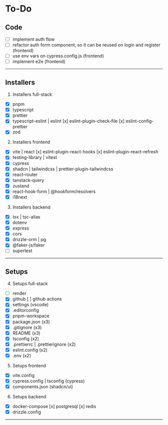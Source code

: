 # To-Do

## Code

- [ ] implement auth flow
- [ ] refactor auth form component, so it can be reused on login and register (frontend)
- [ ] use env vars on cypress.config.js (frontend)
- [ ] implement e2e (frontend)

---

## Installers

1. Installers full-stack

- [x] pnpm
- [x] typescript
- [x] prettier
- [x] typescript-eslint | eslint
      [x] eslint-plugin-check-file
      [x] eslint-config-prettier
- [x] zod

2. Installers frontend

- [x] vite | react
      [x] eslint-plugin-react-hooks
      [x] eslint-plugin-react-refresh
- [x] testing-library | vitest
- [x] cypress
- [x] shadcn | tailwindcss | prettier-plugin-tailwindcss
- [x] react-router
- [x] tanstack-query
- [x] zustand
- [x] react-hook-form | @hookform/resolvers
- [x] i18next

3. Installers backend

- [x] tsx | tsc-alias
- [x] dotenv
- [x] express
- [x] cors
- [x] drizzle-orm | pg
- [x] @faker-js/faker
- [ ] supertest

---

## Setups

4. Setups full-stack

- [ ] render
- [x] github
      [ ] github actions
- [x] settings (vscode)
- [x] .editorconfig
- [x] pnpm-workspace
- [x] package.json (x3)
- [x] .gitignore (x3)
- [x] README (x3)
- [x] tsconfig (x2)
- [x] .prettierrc | .prettierignore (x2)
- [x] eslint.config (x2)
- [x] .env (x2)

5. Setups frontend

- [x] vite.config
- [x] cypress.config | tsconfig (cypress)
- [x] components.json (shadcn/ui)

6. Setups backend

- [x] docker-compose
      [x] postgresql
      [x] redis
- [x] drizzle.config

---

